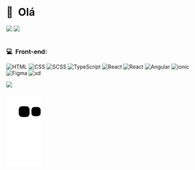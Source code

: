 <h1>👋 &nbsp;Olá</h1>

<div>
  <img height="170" src="https://github-readme-stats.vercel.app/api?username=scallopc&show_icons=true&theme=swift&include_all_commits=true&count_private=true"/>
  <img height="170" src="https://github-readme-stats.vercel.app/api/top-langs/?username=scallopc&layout=compact&langs_count=7&theme=swift"/>
</div>

<br>
  
 <h3>💻 &nbsp;Front-end:</h3>

![HTML](https://img.shields.io/badge/-HTML-333333?style=flat&logo=HTML5)
![CSS](https://img.shields.io/badge/-CSS-333333?style=flat&logo=CSS3&logoColor=1572B6)
![SCSS](https://img.shields.io/badge/-SASS-333333?style=flat&logo=sass)
![TypeScript](https://img.shields.io/badge/-TypeScript-333333?style=flat&logo=typescript&logoColor=2D79C7)
![React](https://img.shields.io/badge/-React-333333?style=flat&logo=react)
![React](https://img.shields.io/badge/-React%20Native-333333?style=flat&logo=react)
![Angular](https://img.shields.io/badge/-Angular-333333?style=flat&logo=angular)
![ionic](https://img.shields.io/badge/-Ionic-333333?style=flat&logo=ionic)
![Figma](https://img.shields.io/badge/-Figma-333333?style=flat&logo=figma)
![xd](https://img.shields.io/badge/-AdobeXD-333333?style=flat&logo=adobexd)




  <a href="https://www.linkedin.com/in/jaquelinepcosta" target="_blank"><img src="https://img.shields.io/badge/-LinkedIn-%230077B5?style=for-the-badge&logo=linkedin&logoColor=white" target="_blank"></a> 
  
  <div> 
  
   ![Snake animation](https://github.com/scallopc/scallopc/blob/output/github-contribution-grid-snake.svg) 
  
  </div>
